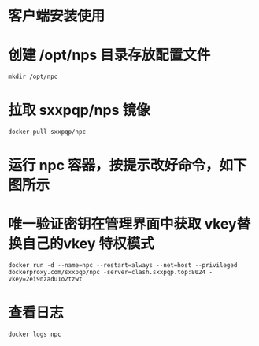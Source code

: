 #  客户端安装使用
# 创建 /opt/nps 目录存放配置文件
```
mkdir /opt/npc
```
# 拉取 sxxpqp/nps 镜像
```
docker pull sxxpqp/npc
```
# 运行 npc 容器，按提示改好命令，如下图所示
# 唯一验证密钥在管理界面中获取 vkey替换自己的vkey 特权模式
```
docker run -d --name=npc --restart=always --net=host --privileged dockerproxy.com/sxxpqp/npc -server=clash.sxxpqp.top:8024 -vkey=2ei9nzadu1o2tzwt
```


# 查看日志
```
docker logs npc
```
